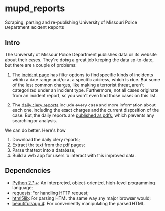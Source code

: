 # mupd_reports

Scraping, parsing and re-publishing University of Missouri Police Department Incident Reports

## Intro

The University of Missour Police Department publishes data on its website about their cases. They're doing a great job keeping the data up-to-date, but there are a couple of problems:

1.	The [incident page](http://vco.missouri.edu/mupdcfs/) has filter options to find specific kinds of incidents within a date range and/or at a specific address, which is nice. But some of the less common charges, like making a terrorist threat, aren't categorized under an incident type. Furthermore, not all cases originate from an incident report, so you won't even find those cases on this list.

2.	The [daily clery reports](http://mupolice.missouri.edu/blotter/) include every case and more information about each one, including the exact charges and the current disposition of the case. But, the daily reports are [published as pdfs](http://mupolice.missouri.edu/blotter/November/111115.pdf), which prevents any searching or analysis.

We can do better. Here's how:
1.	Download the daily clery reports;
2.	Extract the text from the pdf pages;
3.	Parse that text into a database;
4.	Build a web app for users to interact with this improved data.

## Dependencies

*	[Python 2.7 +](https://www.python.org/ "Python 2.7"): An interpreted, object-oriented, high-level programming language;
*	[requests](http://docs.python-requests.org/en/latest/ "requests"): For handling HTTP request;
*	[html5lib](https://pypi.python.org/pypi/html5lib/1.0b3): For parsing HTML the same way any major browser would;
*	[beautifulsoup 4](http://www.crummy.com/software/BeautifulSoup/ "BeautifulSoup4"): For conveniently manipulating the parsed HTML.
